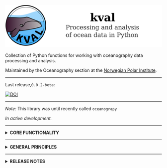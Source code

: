 ![image](graphics/kval_banner.png)

Collection of Python functions for working with oceanography data processing and analysis.

Maintained by the Oceanography section at the [Norwegian Polar Institute](https://www.npolar.no/en/).
___

Last release,`0.0.2-beta`:

[![DOI](https://zenodo.org/badge/711439231.svg)](https://zenodo.org/doi/10.5281/zenodo.10360162)

___

*Note:* This library was until recently called `oceanograpy`

*In active development.*

____
<details>
<summary><strong>CORE FUNCTIONALITY</strong></summary>

##### Submodules


- `file`: Converting to and from various file format (e.g. read CTD .cnv data to xarray/netCDF)
- `data`: Data post-processing and QC (e.g. CTD post-processing)
- `metadata`: Handling and standardizing metadata according to CF conventions
- `plots*`: Various tools to help make nice (matplotlib) figures
- `map`: Tools for making maps
- `geo`: Geographical calculations (coordinate transformations, point-to-point distances etc)
- `ocean`: Oceanography-specific tools (e.g. (`*`) vertical modes, turner angles, wkb scaling, geostrophical calculations)
- `calc`: Various useful functions for numerical calculations.
- `util`: Various backend support functions and wrappers for xarray functionality.
- `signal`: Filtering, spectral analysis, etc.

`*` Not implemented

</details>

____

<details>
<summary><strong>GENERAL PRINCIPLES</strong></summary>

*Note: These are aspirational guidelines and not always adhered to in the current code structure. We will try to get there!*

###### Code

- Written in Python (>=3.8).
- Tailored for use in a [Jupyter] notebook environment.
- Data and metadata should be stored in [xarray(https://docs.xarray.dev/en/stable/)] `Datasets`.
    - Intermediate operations using, e.g., `numpy` or `pandas` objects are fine, but the end user should only interact with `Datasets`.
- Code should adhere to [PEP8](https://peps.python.org/pep-0008/) style guide, and all functions should have docstrings.
- All functionality should have associated [pytest](https://docs.pytest.org/en/7.4.x/) tests.
    - Unit tests of individual functions are found in `tests/unit_tests/`. Its directory structure and contents should mirror that of `src/kval`.
    - Tests of more complex functionality (e.g. processing pipelines using multiple modules) should be put in  `tests/functional_tests/`.
    - A collection of sample data to be used in testing is found in `tests/test_data/`. Should aim to cover a wide range of input data, but we also don't want this to become *too* bulky - try to keep file size to a minimum.

###### Metadata

- All operations that modify data should be recorded in the file metadata.
- Wherever possibly, and at as early a stage as possible, all available useful metadata should be added to Datasets.
- Metadata formatting should adhere to [CF](http://cfconventions.org/) and [ACDD](https://wiki.esipfed.org/Attribute_Convention_for_Data_Discovery_1-3) conventions, supplemented by:
    - [OceanSITES](http://www.oceansites.org/docs/oceansites_data_format_reference_manual_20140917.pdf)
    - [2021 NPI NetCDF guidelines](https://gitlab.com/npolar/netcdf-creator/-/blob/main/docs/netcdf_standard_npi.pdf?ref_type=heads)

###### Project

- The project is maintained by the Oceanography section at the [Norwegian Polar Institute](www.npolar.no/en).
    - External contributions (pull requests, issues, whatever) are very welcome!
- We will attempt to follow the guidelines from the
  [Scientific Python Library Development Guide](https://learn.scientific-python.org/development/).
- *Releases* will be published relatively often, whenever a new functionality has been added.
   Releases will be archived on [zenodo](www.zenodo.org) and given a DOI.

###### Contributing

Pull requests, issues, etc are very welcome!

*[Something about branches here]*

*[Something about python style, test suite]*


</details>

____


<details>
<summary><strong>RELEASE NOTES</strong></summary>

- *0.1.0 (in development)*:
    - Refactoring of large parts of the code for structure, clarity and efficiency.
    - ~~Complete reproducability and self-documentation in the CTD processing functionality.~~
    - Adding mooring processing functionality
        - ~~Functionality for parsing moored CTD sensors (RBR and SBE)~~
        - Functionality for basic processing source file -> CF-NetCDF
    - ~~Test suite (comprehensive but not entirely complete)~~
    - ~~Decluttering the repo bringing it down from its currently bloated state.~~
    - Reasonably useful documentation wit hnotebook examples (readthedocs).
    - Possibly: release to PyPi and conda-forge.

- *Changes tabled but* not *planned included in 0.1.0*

    - Removal of NPI-specific content.

- *0.0.2*:
    - Name change from `oceanograpy` to `kval`.
    - Introduction of test suite.
    - Other minor changes.

- *0.0.1:*
    - Initial release.
    - Functionality tailored for CTD processing.

</details>




